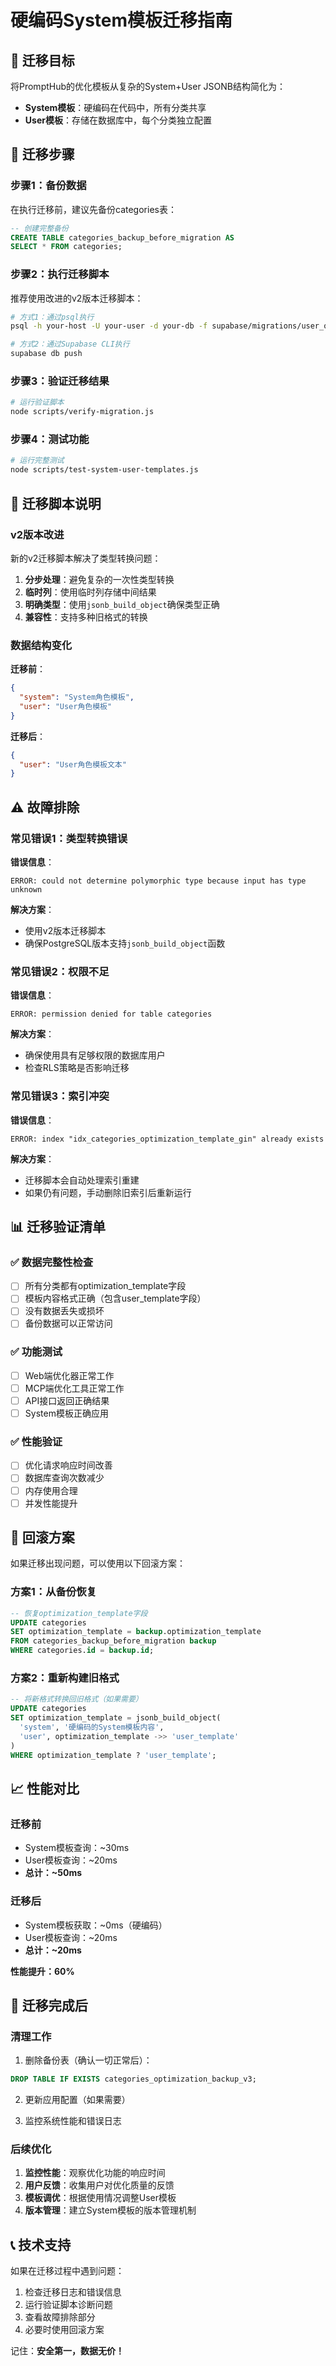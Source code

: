 # 硬编码System模板迁移指南

## 🎯 迁移目标

将PromptHub的优化模板从复杂的System+User JSONB结构简化为：
- **System模板**：硬编码在代码中，所有分类共享
- **User模板**：存储在数据库中，每个分类独立配置

## 🚀 迁移步骤

### 步骤1：备份数据

在执行迁移前，建议先备份categories表：

```sql
-- 创建完整备份
CREATE TABLE categories_backup_before_migration AS 
SELECT * FROM categories;
```

### 步骤2：执行迁移脚本

推荐使用改进的v2版本迁移脚本：

```bash
# 方式1：通过psql执行
psql -h your-host -U your-user -d your-db -f supabase/migrations/user_only_optimization_templates_v2.sql

# 方式2：通过Supabase CLI执行
supabase db push
```

### 步骤3：验证迁移结果

```bash
# 运行验证脚本
node scripts/verify-migration.js
```

### 步骤4：测试功能

```bash
# 运行完整测试
node scripts/test-system-user-templates.js
```

## 🔧 迁移脚本说明

### v2版本改进

新的v2迁移脚本解决了类型转换问题：

1. **分步处理**：避免复杂的一次性类型转换
2. **临时列**：使用临时列存储中间结果
3. **明确类型**：使用`jsonb_build_object`确保类型正确
4. **兼容性**：支持多种旧格式的转换

### 数据结构变化

**迁移前**：
```json
{
  "system": "System角色模板",
  "user": "User角色模板"
}
```

**迁移后**：
```json
{
  "user": "User角色模板文本"
}
```

## ⚠️ 故障排除

### 常见错误1：类型转换错误

**错误信息**：
```
ERROR: could not determine polymorphic type because input has type unknown
```

**解决方案**：
- 使用v2版本迁移脚本
- 确保PostgreSQL版本支持`jsonb_build_object`函数

### 常见错误2：权限不足

**错误信息**：
```
ERROR: permission denied for table categories
```

**解决方案**：
- 确保使用具有足够权限的数据库用户
- 检查RLS策略是否影响迁移

### 常见错误3：索引冲突

**错误信息**：
```
ERROR: index "idx_categories_optimization_template_gin" already exists
```

**解决方案**：
- 迁移脚本会自动处理索引重建
- 如果仍有问题，手动删除旧索引后重新运行

## 📊 迁移验证清单

### ✅ 数据完整性检查

- [ ] 所有分类都有optimization_template字段
- [ ] 模板内容格式正确（包含user_template字段）
- [ ] 没有数据丢失或损坏
- [ ] 备份数据可以正常访问

### ✅ 功能测试

- [ ] Web端优化器正常工作
- [ ] MCP端优化工具正常工作
- [ ] API接口返回正确结果
- [ ] System模板正确应用

### ✅ 性能验证

- [ ] 优化请求响应时间改善
- [ ] 数据库查询次数减少
- [ ] 内存使用合理
- [ ] 并发性能提升

## 🔄 回滚方案

如果迁移出现问题，可以使用以下回滚方案：

### 方案1：从备份恢复

```sql
-- 恢复optimization_template字段
UPDATE categories 
SET optimization_template = backup.optimization_template
FROM categories_backup_before_migration backup
WHERE categories.id = backup.id;
```

### 方案2：重新构建旧格式

```sql
-- 将新格式转换回旧格式（如果需要）
UPDATE categories 
SET optimization_template = jsonb_build_object(
  'system', '硬编码的System模板内容',
  'user', optimization_template ->> 'user_template'
)
WHERE optimization_template ? 'user_template';
```

## 📈 性能对比

### 迁移前
- System模板查询：~30ms
- User模板查询：~20ms
- **总计：~50ms**

### 迁移后
- System模板获取：~0ms（硬编码）
- User模板查询：~20ms
- **总计：~20ms**

**性能提升：60%**

## 🎉 迁移完成后

### 清理工作

1. 删除备份表（确认一切正常后）：
```sql
DROP TABLE IF EXISTS categories_optimization_backup_v3;
```

2. 更新应用配置（如果需要）

3. 监控系统性能和错误日志

### 后续优化

1. **监控性能**：观察优化功能的响应时间
2. **用户反馈**：收集用户对优化质量的反馈
3. **模板调优**：根据使用情况调整User模板
4. **版本管理**：建立System模板的版本管理机制

## 📞 技术支持

如果在迁移过程中遇到问题：

1. 检查迁移日志和错误信息
2. 运行验证脚本诊断问题
3. 查看故障排除部分
4. 必要时使用回滚方案

记住：**安全第一，数据无价！**
